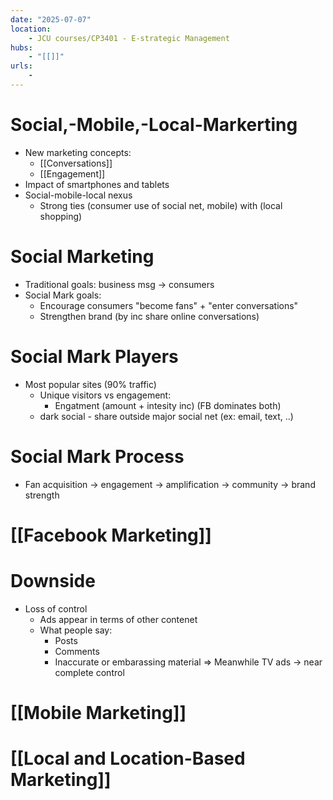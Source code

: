 ```yaml
---
date: "2025-07-07"
location: 
    - JCU courses/CP3401 - E-strategic Management
hubs: 
    - "[[]]"
urls:
    - 
---
```


# Social,-Mobile,-Local-Markerting
+ New marketing concepts:
    - [[Conversations]]
    - [[Engagement]]
+ Impact of smartphones and tablets
+ Social-mobile-local nexus 
    +  Strong ties (consumer use of social net, mobile) with (local shopping)

# Social Marketing
+ Traditional goals: business msg -> consumers
+ Social Mark goals:
    - Encourage consumers "become fans" + "enter conversations"
    - Strengthen brand (by inc share online conversations)


# Social Mark Players
+ Most popular sites (90% traffic)
    - Unique visitors vs engagement:
        + Engatment (amount + intesity inc) (FB dominates both)
    + dark social - share outside major social net (ex: email, text, ..)

# Social Mark Process
+ Fan acquisition -> engagement -> amplification -> community -> brand strength

# [[Facebook Marketing]]

# Downside
+ Loss of control
    + Ads appear in terms of other contenet
    + What people say:
        + Posts
        + Comments
        + Inaccurate or embarassing material
=> Meanwhile TV ads -> near complete control

# [[Mobile Marketing]]

# [[Local and Location-Based Marketing]]
